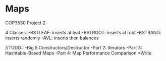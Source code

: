 # Maps
COP3530 Project 2

4 Classes:
-BSTLEAF: inserts at leaf
-BSTROOT: inserts at root
-BSTRAND: inserts randomly
-AVL: inserts then balances

//TODO::
-Big 5 Constructors/Destructor
-Part 2: Iterators
-Part 3: Hashtable-Based Maps
-Part 4: Map Performance Comparison
*Write 
